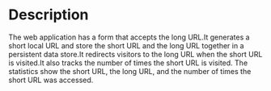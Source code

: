 # Description 
The web application has a form 
that accepts the long URL.It generates a short 
local URL and store the short URL and the long URL 
together in a persistent data store.It redirects 
visitors to the long URL when the short URL is 
visited.It also tracks the number of times the 
short URL is visited. The statistics show the 
short URL, the long URL, and the number of times 
the short URL was accessed.

